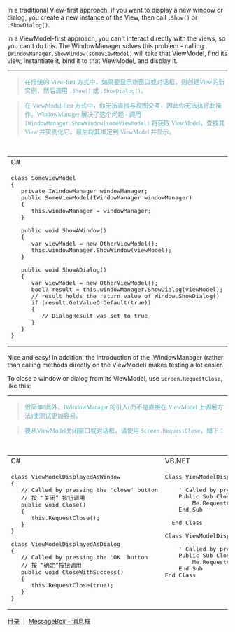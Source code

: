 
In a traditional View-first approach, if you want to display a new window or dialog, you create a new instance of the View, then call `.Show()` or `.ShowDialog()`.

In a ViewModel-first approach, you can't interact directly with the views, so you can't do this. The WindowManager solves this problem - calling `IWindowManager.ShowWindow(someViewModel)` will take that ViewModel, find its view, instantiate it, bind it to that ViewModel, and display it.

---
><font color="#63aebb" face="微软雅黑">在传统的 View-first 方式中，如果要显示新窗口或对话框，则创建View的新实例，然后调用 `.Show()` 或 `.ShowDialog()`。

>在 ViewModel-first 方式中，你无法直接与视图交互，因此你无法执行此操作。WindowManager 解决了这个问题 - 调用 `IWindowManager.ShowWindow(someViewModel)` 将获取 ViewModel，查找其 View 并实例化它，最后将其绑定到 ViewModel 并显示。</font>

&nbsp;
<table><tr><td>C#</td><td>VB.NET</td>
<tr><td valign="top"><pre lang="csharp">
class SomeViewModel
{
   private IWindowManager windowManager;
   public SomeViewModel(IWindowManager windowManager)
   {
      this.windowManager = windowManager;
   }
&nbsp;
   public void ShowAWindow()
   {
      var viewModel = new OtherViewModel();
      this.windowManager.ShowWindow(viewModel);
   }
&nbsp;
   public void ShowADialog()
   {
      var viewModel = new OtherViewModel();
      bool? result = this.windowManager.ShowDialog(viewModel);
      // result holds the return value of Window.ShowDialog()
      if (result.GetValueOrDefault(true))
      {
         // DialogResult was set to true
      }
   }
}</pre>
</td><td valign="top"><pre lang="vb.net">
Class SomeViewModel
&nbsp;
    Private windowManager As IWindowManager
&nbsp;
    Public Sub New(ByVal windowManager As IWindowManager)
        Me.windowManager = windowManager
    End Sub
&nbsp;
    Public Sub ShowAWindow()
        Dim viewModel = New OtherViewModel()
        Me.windowManager.ShowWindow(viewModel)
    End Sub
&nbsp;
    Public Sub ShowADialog()
        Dim viewModel = New OtherViewModel()
        Dim result As Boolean? = Me.windowManager.ShowDialog(viewModel)
        &#39; Result holds the return value of Window.ShowDialog()
        If result.GetValueOrDefault(True) Then
        &#39; DialogResult was set to true
        End If
    End Sub
End Class</pre></td></tr></table>


Nice and easy! In addition, the introduction of the IWindowManager (rather than calling methods directly on the ViewModel) makes testing a lot easier.

To close a window or dialog from its ViewModel, use `Screen.RequestClose`, like this:

---
><font color="#63aebb" face="微软雅黑">很简单!此外，IWindowManager 的引入(而不是直接在 ViewModel 上调用方法)使测试更加容易。

>要从ViewModel关闭窗口或对话框，请使用 `Screen.RequestClose`，如下：</font>

&nbsp;
<table><tr><td>C#</td><td>VB.NET</td>
<tr><td valign="top"><pre lang="csharp">
class ViewModelDisplayedAsWindow
{
   // Called by pressing the &#39;close&#39; button
   // 按 “关闭” 按钮调用 
   public void Close()
   {
      this.RequestClose();
   }
}
&nbsp;
class ViewModelDisplayedAsDialog
{
   // Called by pressing the &#39;OK&#39; button
   // 按 “确定”按钮调用 
   public void CloseWithSuccess()
   {
      this.RequestClose(true);
   }
}</pre>
</td><td valign="top"><pre lang="vb.net">
Class ViewModelDisplayedAsWindow
&nbsp;
    &#39; Called by pressing the  &#39;close&#39; button
    Public Sub Close()
        Me.RequestClose()
    End Sub
&nbsp;
  End Class
&nbsp;
Class ViewModelDisplayedAsDialog
&nbsp;
    &#39; Called by pressing the &#39;OK&#39; button
    Public Sub CloseWithSuccess()
        Me.RequestClose(True)
    End Sub
End Class</pre></td></tr></table>

[目录](./Index.md)&nbsp;&nbsp;|&nbsp;&nbsp;[MessageBox - 消息框](./MessageBox.md)